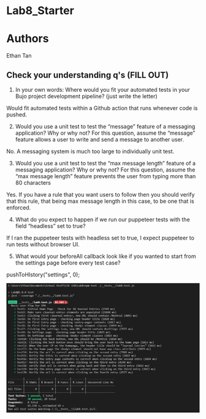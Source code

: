 # Lab8_Starter
# Authors
Ethan Tan
## Check your understanding q's (FILL OUT)
1. In your own words: Where would you fit your automated tests in your Bujo project development pipeline? (just write the letter)

Would fit automated tests within a Github action that runs whenever code is pushed.

2. Would you use a unit test to test the “message” feature of a messaging application? Why or why not? For this question, assume the “message” feature allows a user to write and send a message to another user.

No. A messaging system is much too large to individually unit test.

3. Would you use a unit test to test the “max message length” feature of a messaging application? Why or why not? For this question, assume the “max message length” feature prevents the user from typing more than 80 characters

Yes. If you have a rule that you want users to follow then you should verify that this rule, that being max message length in this case, to be one that is enforced.

4. What do you expect to happen if we run our puppeteer tests with the field “headless” set to true?

If I ran the puppeteer tests with headless set to true, I expect puppeteer to run tests without browser UI.

5. What would your beforeAll callback look like if you wanted to start from the settings page before every test case?

pushToHIstory("settings", 0);

![npm tests](./npm_test.jpg "npm screenshot")